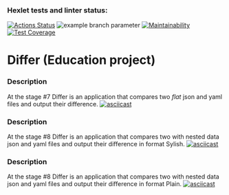 ### Hexlet tests and linter status:

[![Actions Status](https://github.com/Shaiko-Vitaliy/java-project-71/workflows/hexlet-check/badge.svg)](https://github.com/Shaiko-Vitaliy/java-project-71/actions)
![example branch parameter](https://github.com/Shaiko-Vitaliy/java-project-71/actions/workflows/hexlet-check.yml/badge.svg?event=push)
[![Maintainability](https://api.codeclimate.com/v1/badges/81cd608520c2198d852f/maintainability)](https://codeclimate.com/github/Shaiko-Vitaliy/java-project-71/maintainability)
[![Test Coverage](https://api.codeclimate.com/v1/badges/81cd608520c2198d852f/test_coverage)](https://codeclimate.com/github/Shaiko-Vitaliy/java-project-71/test_coverage)

# Differ (Education project)

### Description
At the stage #7 Differ is an application that compares two *flat* json and yaml files and output their difference.
[![asciicast](https://asciinema.org/a/STFkGNJmQaSNODJvkElp5lzXZ.svg)](https://asciinema.org/a/STFkGNJmQaSNODJvkElp5lzXZ)
### Description
At the stage #8 Differ is an application that compares two with nested data json and yaml files and output their difference in format Sylish.
[![asciicast](https://asciinema.org/a/5KaJwaSWc1rBqjogAHbj6m6Zh.svg)](https://asciinema.org/a/5KaJwaSWc1rBqjogAHbj6m6Zh)

### Description
At the stage #8 Differ is an application that compares two with nested data json and yaml files and output their difference in format Plain.
[![asciicast](https://asciinema.org/a/xmTbxtQbv5AX4I8IDynM4XPAo.svg)](https://asciinema.org/a/xmTbxtQbv5AX4I8IDynM4XPAo)
